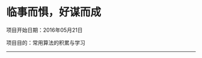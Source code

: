 临事而惧，好谋而成
===============

项目开始日期：2016年05月21日

项目目的：常用算法的积累与学习

--------------------------------------------------